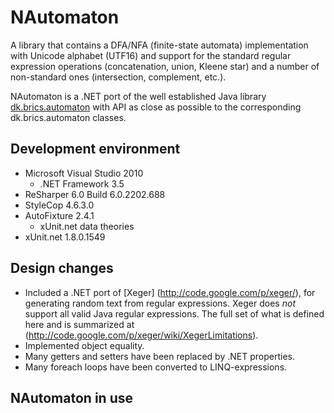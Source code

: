 NAutomaton
===================

A library that contains a DFA/NFA (finite-state automata) implementation with Unicode alphabet (UTF16) and support for the standard regular expression operations (concatenation, union, Kleene star) and a number of non-standard ones (intersection, complement, etc.). 

NAutomaton is a .NET port of the well established Java library [dk.brics.automaton](http://www.brics.dk/automaton/) with API as close as possible to the corresponding dk.brics.automaton classes.

Development environment
-----------------------

* Microsoft Visual Studio 2010
  * .NET Framework 3.5
* ReSharper 6.0 Build 6.0.2202.688
* StyleCop 4.6.3.0
* AutoFixture 2.4.1
  * xUnit.net data theories
* xUnit.net 1.8.0.1549

Design changes
--------------

* Included a .NET port of [Xeger] (http://code.google.com/p/xeger/), for generating random text from regular expressions. Xeger does <i>not</i> support all valid Java regular expressions. The full set of what is defined here and is summarized at (http://code.google.com/p/xeger/wiki/XegerLimitations).
* Implemented object equality.
* Many getters and setters have been replaced by .NET properties.
* Many foreach loops have been converted to LINQ-expressions.
 
NAutomaton in use
-----------------

